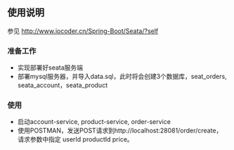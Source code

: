 ## 使用说明

参见 http://www.iocoder.cn/Spring-Boot/Seata/?self

### 准备工作
- 实现部署好seata服务端
- 部署mysql服务器，并导入data.sql，此时将会创建3个数据库，seat_orders, seata_account，seata_product

### 使用
- 启动account-service, product-service, order-service
- 使用POSTMAN，发送POST请求到http://localhost:28081/order/create，  请求参数中指定 userId productId price。

